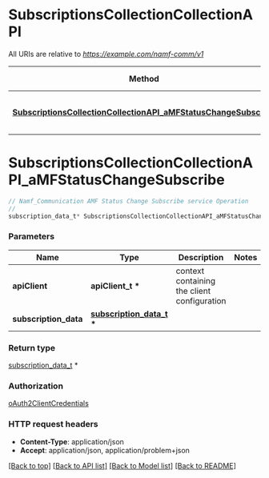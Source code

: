 # SubscriptionsCollectionCollectionAPI

All URIs are relative to *https://example.com/namf-comm/v1*

Method | HTTP request | Description
------------- | ------------- | -------------
[**SubscriptionsCollectionCollectionAPI_aMFStatusChangeSubscribe**](SubscriptionsCollectionCollectionAPI.md#SubscriptionsCollectionCollectionAPI_aMFStatusChangeSubscribe) | **POST** /subscriptions | Namf_Communication AMF Status Change Subscribe service Operation


# **SubscriptionsCollectionCollectionAPI_aMFStatusChangeSubscribe**
```c
// Namf_Communication AMF Status Change Subscribe service Operation
//
subscription_data_t* SubscriptionsCollectionCollectionAPI_aMFStatusChangeSubscribe(apiClient_t *apiClient, subscription_data_t * subscription_data);
```

### Parameters
Name | Type | Description  | Notes
------------- | ------------- | ------------- | -------------
**apiClient** | **apiClient_t \*** | context containing the client configuration |
**subscription_data** | **[subscription_data_t](subscription_data.md) \*** |  | 

### Return type

[subscription_data_t](subscription_data.md) *


### Authorization

[oAuth2ClientCredentials](../README.md#oAuth2ClientCredentials)

### HTTP request headers

 - **Content-Type**: application/json
 - **Accept**: application/json, application/problem+json

[[Back to top]](#) [[Back to API list]](../README.md#documentation-for-api-endpoints) [[Back to Model list]](../README.md#documentation-for-models) [[Back to README]](../README.md)

